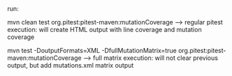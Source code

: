 run:

mvn clean test org.pitest:pitest-maven:mutationCoverage
--> regular pitest execution:  will create HTML output with line coverage and mutation coverage

mvn test -DoutputFormats=XML -DfullMutationMatrix=true org.pitest:pitest-maven:mutationCoverage
--> full matrix execution: will not clear previous output, but add mutations.xml matrix output
